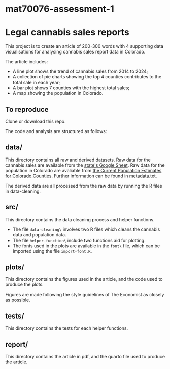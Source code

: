 # mat70076-assessment-1
# Legal cannabis sales reports

This project is to create an article of 200-300 words with 4 supporting data visualisations for analysing cannabis sales report data in Colorado. 

The article includes:

- A line plot shows the trend of cannabis sales from 2014 to 2024;
- A collection of pie charts showing the top 4 counties contributes to the total sale in each year;
- A bar plot shows 7 counties with the highest total sales;
- A map showing the population in Colorado.

## To reproduce

Clone or download this repo.

The code and analysis are structured as follows:

## data/

This directory contains all raw and derived datasets. Raw data for the cannabis sales are available from the [state's Google Sheet](https://docs.google.com/spreadsheets/d/1br_cwfHy24d2R2bcXacb2KarOIBKGrbR/edit#gid=1659782909). Raw data for the population in Colorado are avaliable from [the Current Population Estimates for Colorado Counties](https://gis.dola.colorado.gov/population/population-totals-counties/). Further information can be found in [metadata.txt](./data/raw/metadata.txt).

The derived data are all processed from the raw data by running the R files in data-cleaning. 

## src/

This directory contains the data cleaning process and helper functions. 

- The file `data-cleaning\` involves two R files which cleans the cannabis data and population data.
- The file `helper-function\` include two functions aid for plotting.
- The fonts used in the plots are available in the `font\` file, which can be imported using the file `import-font.R`.

## plots/

This directory contains the figures used in the article, and the code used to produce the plots. 

Figures are made following the style guidelines of The Economist as closely as possible.

## tests/

This directory contains the tests for each helper functions.

## report/

This directory contains the article in pdf, and the quarto file used to produce the article. 
